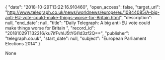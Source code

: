 {
  "date": "2018-10-29T13:22:16.910460", 
  "open_access": false, 
  "target_url": "http://www.telegraph.co.uk/news/worldnews/europe/eu/10844085/A-big-anti-EU-vote-could-make-things-worse-for-Britain.html", 
  "description": null, 
  "end_date": null, 
  "title": "Daily Telegraph: A big anti-EU vote could make things worse for Britain ", 
  "record_id": "20181029T132216/ku7ifFvhIJ5tYGI1d3zf2Q==", 
  "publisher": "telegraph.co.uk", 
  "start_date": null, 
  "subject": "European Parliament Elections 2014"
}

None